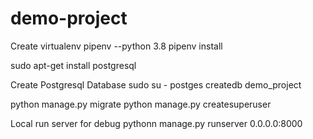 # demo-project
Create virtualenv
pipenv --python 3.8
pipenv install

sudo apt-get install postgresql

Create Postgresql Database
sudo su - postges
createdb demo_project


python manage.py migrate
python manage.py createsuperuser

Local run server for debug
pythonn manage.py runserver 0.0.0.0:8000

